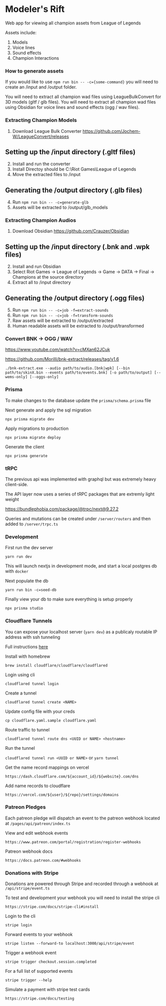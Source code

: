 # Modeler's Rift

Web app for viewing all champion assets from League of Legends

Assets include:

1. Models
2. Voice lines
3. Sound effects
4. Champion Interactions

### How to generate assets

If you would like to use `npm run bin -- -c={some-command}` you will need to create an /input and /output folder.

You will need to extract all champion wad files using LeagueBulkConvert for 3D models (gltf / glb files).
You will need to extract all champion wad files using Obsidian for voice lines and sound effects (ogg / wav files).

### Extracting Champion Models

1. Download League Bulk Converter
   https://github.com/Jochem-W/LeagueConvert/releases

## Setting up the /input directory (.gltf files)

2. Install and run the converter
3. Install Directoy should be C:\Riot Games\League of Legends
4. Move the extracted files to /input

## Generating the /output directory (.glb files)

4. Run `npm run bin -- -c=generate-glb`
5. Assets will be extracted to /output/glb_models

### Extracting Champion Audios

1. Download Obsidian
   https://github.com/Crauzer/Obsidian

## Setting up the /input directory (.bnk and .wpk files)

2. Install and run Obsidian
3. Select Riot Games -> League of Legends -> Game -> DATA -> Final -> Champions at the source directory
4. Extract all to /input directory

## Generating the /output directory (.ogg files)

5. Run `npm run bin -- -c=job -f=extract-sounds`
6. Run `npm run bin -- -c=job -f=transform-sounds`
7. Raw assets will be extracted to /output/extracted
8. Human readable assets will be extracted to /output/transformed

### Convert BNK -> OGG / WAV

https://www.youtube.com/watch?v=cMXan62JCuk

https://github.com/Morilli/bnk-extract/releases/tag/v1.6

`./bnk-extract.exe --audio path/to/audio.[bnk|wpk] [--bin path/to/skinX.bin --events path/to/events.bnk] [-o path/to/output] [--wems-only] [--oggs-only]`

### Prisma

To make changes to the database update the `prisma/schema.prisma` file

Next generate and apply the sql migration

`npx prisma migrate dev`

Apply migrations to production

`npx prisma migrate deploy`

Generate the client

`npx prisma generate`

### tRPC

The previous api was implemented with graphql but was extremely heavy client-side.

The API layer now uses a series of tRPC packages that are extremly light weight

https://bundlephobia.com/package/@trpc/next@9.27.2

Queries and mutations can be created under `/server/routers` and then added to `/server/trpc.ts`

### Development

First run the dev server

`yarn run dev`

This will launch nextjs in development mode, and start a local postgres db with `docker`

Next populate the db

`yarn run bin -c=seed-db`

Finally view your db to make sure everything is setup properly

`npx prisma studio`

### Cloudflare Tunnels

You can expose your localhost server (`yarn dev`) as a publicaly routable IP address with ssh tunneling

Full instructions [here](https://developers.cloudflare.com/cloudflare-one/connections/connect-apps/install-and-setup/tunnel-guide/local/#set-up-a-tunnel-locally-cli-setup)

Install with homebrew

`brew install cloudflare/cloudflare/cloudflared`

Login using cli

`cloudflared tunnel login`

Create a tunnel

`cloudflared tunnel create <NAME>`

Update config file with your creds

`cp cloudflare.yaml.sample cloudflare.yaml`

Route traffic to tunnel

`cloudflared tunnel route dns <UUID or NAME> <hostname>`

Run the tunnel

`cloudflared tunnel run <UUID or NAME>` or `yarn tunnel`

Get the name record mappings on vercel

`https://dash.cloudflare.com/${account_id}/${website}.com/dns`

Add name records to cloudflare

`https://vercel.com/${user}/${repo}/settings/domains`

### Patreon Pledges

Each patreon pledge will dispatch an event to the patreon webhook located at `/pages/api/patreon/index.ts`

View and edit webhook events

`https://www.patreon.com/portal/registration/register-webhooks`

Patreon webhook docs

`https://docs.patreon.com/#webhooks`

### Donations with Stripe

Donations are powered through Stripe and recorded through a webhook at `/api/stripe/event.ts`

To test and development your webhook you will need to install the stripe cli

`https://stripe.com/docs/stripe-cli#install`

Login to the cli

`stripe login`

Forward events to your webhook

`stripe listen --forward-to localhost:3000/api/stripe/event`

Trigger a webhook event

`stripe trigger checkout.session.completed`

For a full list of supported events

`stripe trigger --help`

Simulate a payment with stripe test cards

`https://stripe.com/docs/testing`
